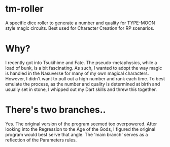 # tm-roller
A specific dice roller to generate a number and quality for TYPE-MOON style magic circuits. Best used for Character Creation for RP scenarios.

# Why?
I recently got into Tsukihime and Fate. The pseudo-metaphysics, while a load of bunk, is a bit fascinating. As such, I wanted to adopt the way magic is handled in the Nasuverse for many of my own magical characters. However, I didn't want to pull out a high number and rank each time. To best emulate the process, as the number and quality is determined at birth and usually set in stone, I whipped out my Dart skills and threw this together. 

# There's two branches..
Yes. The original version of the program seemed too overpowered. After looking into the Regression to the Age of the Gods, I figured the original program would best serve that angle. The 'main branch' serves as a reflection of the Parameters rules.

